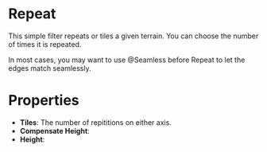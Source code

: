 # Repeat



This simple filter repeats or tiles a given terrain. You can choose the number of times it is repeated.

In most cases, you may want to use @Seamless before Repeat to let the edges match seamlessly.



# Properties

- **Tiles**: The number of repititions on either axis.
- **Compensate Height**: 
- **Height**: 



